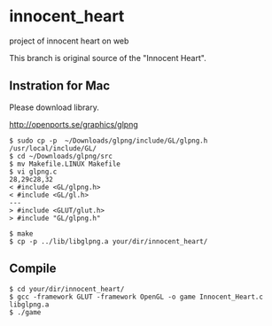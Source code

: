 innocent_heart
==============

project of innocent heart on web

This branch is original source of the "Innocent Heart".

## Instration for Mac

Please download library.

http://openports.se/graphics/glpng

```
$ sudo cp -p  ~/Downloads/glpng/include/GL/glpng.h /usr/local/include/GL/
$ cd ~/Downloads/glpng/src
$ mv Makefile.LINUX Makefile
$ vi glpng.c
28,29c28,32
< #include <GL/glpng.h>
< #include <GL/gl.h>
---
> #include <GLUT/glut.h>
> #include "GL/glpng.h"

$ make
$ cp -p ../lib/libglpng.a your/dir/innocent_heart/
```

## Compile

```
$ cd your/dir/innocent_heart/
$ gcc -framework GLUT -framework OpenGL -o game Innocent_Heart.c libglpng.a
$ ./game
```


